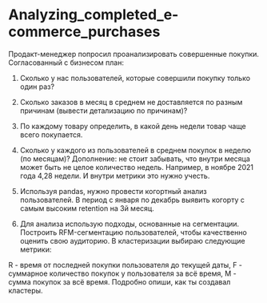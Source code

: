 # Analyzing_completed_e-commerce_purchases
Продакт-менеджер попросил проанализировать совершенные покупки.
Согласованный с бизнесом план:


1. Сколько у нас пользователей, которые совершили покупку только один раз?


2. Сколько заказов в месяц в среднем не доставляется по разным причинам (вывести детализацию по причинам)?


3. По каждому товару определить, в какой день недели товар чаще всего покупается.


4. Сколько у каждого из пользователей в среднем покупок в неделю (по месяцам)?
Дополнение: не стоит забывать, что внутри месяца может быть не целое количество недель. Например, в ноябре 2021 года 4,28 недели. И внутри метрики это нужно учесть.


5. Используя pandas, нужно провести когортный анализ пользователей. В период с января по декабрь выявить когорту с самым высоким retention на 3й месяц.


6. Для анализа использую подходы, основанные на сегментации. Построить RFM-сегментацию пользователей, чтобы качественно оценить свою аудиторию. В кластеризации выбираю следующие метрики:

R - время от последней покупки пользователя до текущей даты,
F - суммарное количество покупок у пользователя за всё время,
M - сумма покупок за всё время. Подробно опиши, как ты создавал кластеры.
